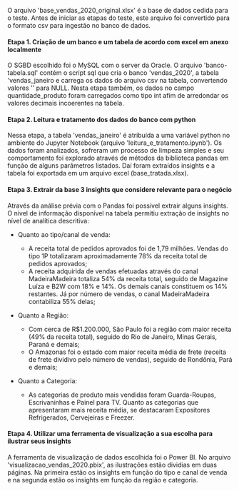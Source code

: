 O arquivo 'base_vendas_2020_original.xlsx' é a base de dados cedida para o teste. Antes de iniciar as etapas do teste, este arquivo foi convertido para o formato csv para ingestão no banco de dados.

#### Etapa 1. Criação de um banco e um tabela de acordo com excel em anexo localmente
O SGBD escolhido foi o MySQL com o server da Oracle. O arquivo 'banco-tabela.sql' contém o script sql que cria o banco 'vendas_2020', a tabela 'vendas_janeiro e carrega os dados do arquivo csv na tabela, convertendo valores '' para NULL. Nesta etapa também, os dados no campo quantidade_produto foram carregados como tipo int afim de arredondar os valores decimais incoerentes na tabela.

#### Etapa 2. Leitura e tratamento dos dados do banco com python
Nessa etapa, a tabela 'vendas_janeiro' é atribuída a uma variável python no ambiente do Jupyter Notebook (arquivo 'leitura_e_tratamento.ipynb'). Os dados foram analizados, sofreram um processo de limpeza simples e seu comportamento foi explorado através de métodos da biblioteca pandas em função de alguns parâmetros listados. Daí foram extraídos insights e a tabela foi exportada em um arquivo excel (base_tratada.xlsx).

#### Etapa 3. Extrair da base 3 insights que considere relevante para o negócio
Através da análise prévia com o Pandas foi possível extrair alguns insights. O nível de informação disponível na tabela permitiu extração de insights no nível de analítica descritiva:

- Quanto ao tipo/canal de venda:
  - A receita total de pedidos aprovados foi de 1,79 milhões. Vendas do tipo 1P totalizaram aproximadamente 78% da receita total de pedidos aprovados;
  - A receita adquirida de vendas efetuadas através do canal MadeiraMadeira totaliza 54% da receita total, seguido de Magazine Luíza e B2W com 18% e 14%. Os demais canais constituem os 14% restantes. Já por número de vendas, o canal MadeiraMadeira contabiliza 55% delas;

- Quanto a Região:
  - Com cerca de R$1.200.000, São Paulo foi a região com maior receita (49% da receita total), seguido do Rio de Janeiro, Minas Gerais, Paraná e demais;
  - O Amazonas foi o estado com maior receita média de frete (receita de frete dividivo pelo número de vendas), seguido de Rondônia, Pará e demais;

- Quanto a Categoria:
  - As categorias de produto mais vendidas foram Guarda-Roupas, Escrivaninhas e Painel para TV. Quanto as categorias que apresentaram mais receita média, se destacaram Expositores Refrigerados, Cervejeiras e Freezer.

#### Etapa 4. Utilizar uma ferramenta de visualização a sua escolha para ilustrar seus insights
A ferramenta de visualização de dados escolhida foi o Power BI. No arquivo 'visualizacao_vendas_2020.pbix', as ilustrações estão dividias em duas páginas. Na primeira estão os insights em função do tipo e canal de venda e na segunda estão os insights em função da região e categoria.
